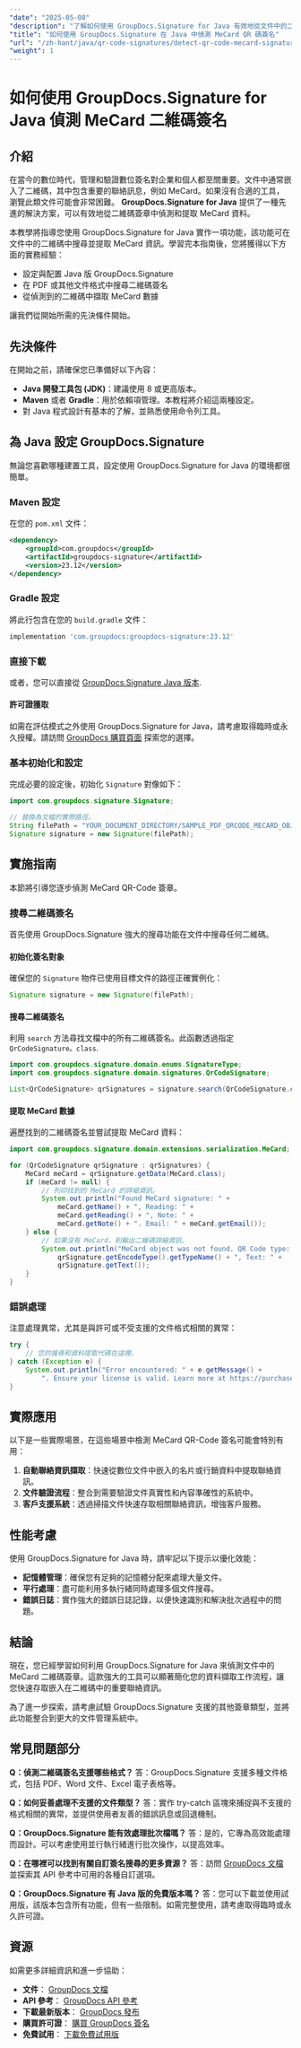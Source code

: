 ```yaml
---
"date": "2025-05-08"
"description": "了解如何使用 GroupDocs.Signature for Java 有效地從文件中的二維碼中偵測和提取 MeCard 資訊。簡化您的數位簽章驗證流程。"
"title": "如何使用 GroupDocs.Signature 在 Java 中偵測 MeCard QR 碼簽名"
"url": "/zh-hant/java/qr-code-signatures/detect-qr-code-mecard-signatures-groupdocs-java/"
"weight": 1
---
```


# 如何使用 GroupDocs.Signature for Java 偵測 MeCard 二維碼簽名

## 介紹

在當今的數位時代，管理和驗證數位簽名對企業和個人都至關重要。文件中通常嵌入了二維碼，其中包含重要的聯絡訊息，例如 MeCard。如果沒有合適的工具，瀏覽此類文件可能會非常困難。 **GroupDocs.Signature for Java** 提供了一種先進的解決方案，可以有效地從二維碼簽章中偵測和提取 MeCard 資料。

本教學將指導您使用 GroupDocs.Signature for Java 實作一項功能，該功能可在文件中的二維碼中搜尋並提取 MeCard 資訊。學習完本指南後，您將獲得以下方面的實務經驗：
- 設定與配置 Java 版 GroupDocs.Signature
- 在 PDF 或其他文件格式中搜尋二維碼簽名
- 從偵測到的二維碼中擷取 MeCard 數據

讓我們從開始所需的先決條件開始。

## 先決條件

在開始之前，請確保您已準備好以下內容：
- **Java 開發工具包 (JDK)**：建議使用 8 或更高版本。
- **Maven** 或者 **Gradle**：用於依賴項管理。本教程將介紹這兩種設定。
- 對 Java 程式設計有基本的了解，並熟悉使用命令列工具。

## 為 Java 設定 GroupDocs.Signature

無論您喜歡哪種建置工具，設定使用 GroupDocs.Signature for Java 的環境都很簡單。

### Maven 設定

在您的 `pom.xml` 文件：

```xml
<dependency>
    <groupId>com.groupdocs</groupId>
    <artifactId>groupdocs-signature</artifactId>
    <version>23.12</version>
</dependency>
```

### Gradle 設定

將此行包含在您的 `build.gradle` 文件：

```gradle
implementation 'com.groupdocs:groupdocs-signature:23.12'
```

### 直接下載

或者，您可以直接從 [GroupDocs.Signature Java 版本](https://releases。groupdocs.com/signature/java/).

#### 許可證獲取

如需在評估模式之外使用 GroupDocs.Signature for Java，請考慮取得臨時或永久授權。請訪問 [GroupDocs 購買頁面](https://purchase.groupdocs.com/faqs/licensing) 探索您的選擇。

### 基本初始化和設定

完成必要的設定後，初始化 `Signature` 對像如下：

```java
import com.groupdocs.signature.Signature;

// 替換為文檔的實際路徑。
String filePath = "YOUR_DOCUMENT_DIRECTORY/SAMPLE_PDF_QRCODE_MECARD_OBJECT";
Signature signature = new Signature(filePath);
```

## 實施指南

本節將引導您逐步偵測 MeCard QR-Code 簽章。

### 搜尋二維碼簽名

首先使用 GroupDocs.Signature 強大的搜尋功能在文件中搜尋任何二維碼。

#### 初始化簽名對象

確保您的 `Signature` 物件已使用目標文件的路徑正確實例化：

```java
Signature signature = new Signature(filePath);
```

#### 搜尋二維碼簽名

利用 `search` 方法尋找文檔中的所有二維碼簽名。此函數透過指定 `QrCodeSignature。class`.

```java
import com.groupdocs.signature.domain.enums.SignatureType;
import com.groupdocs.signature.domain.signatures.QrCodeSignature;

List<QrCodeSignature> qrSignatures = signature.search(QrCodeSignature.class, SignatureType.QrCode);
```

#### 提取 MeCard 數據

遍歷找到的二維碼簽名並嘗試提取 MeCard 資料：

```java
import com.groupdocs.signature.domain.extensions.serialization.MeCard;

for (QrCodeSignature qrSignature : qrSignatures) {
    MeCard meCard = qrSignature.getData(MeCard.class);
    if (meCard != null) {
        // 列印找到的 MeCard 的詳細資訊。
        System.out.println("Found MeCard signature: " +
            meCard.getName() + ", Reading: " + 
            meCard.getReading() + ", Note: " + 
            meCard.getNote() + ". Email: " + meCard.getEmail());
    } else {
        // 如果沒有 MeCard，則輸出二維碼詳細資訊。
        System.out.println("MeCard object was not found. QR Code type: " +
            qrSignature.getEncodeType().getTypeName() + ", Text: " +
            qrSignature.getText());
    }
}
```

### 錯誤處理

注意處理異常，尤其是與許可或不受支援的文件格式相關的異常：

```java
try {
    // 您的搜尋和資料提取代碼在這裡。
} catch (Exception e) {
    System.out.println("Error encountered: " + e.getMessage() +
        ". Ensure your license is valid. Learn more at https://purchase.groupdocs.com/faqs/licensing。 ");
}
```

## 實際應用

以下是一些實際場景，在這些場景中檢測 MeCard QR-Code 簽名可能會特別有用：
1. **自動聯絡資訊擷取**：快速從數位文件中嵌入的名片或行銷資料中提取聯絡資訊。
2. **文件驗證流程**：整合到需要驗證文件真實性和內容準確性的系統中。
3. **客戶支援系統**：透過掃描文件快速存取相關聯絡資訊，增強客戶服務。

## 性能考慮

使用 GroupDocs.Signature for Java 時，請牢記以下提示以優化效能：
- **記憶體管理**：確保您有足夠的記憶體分配來處理大量文件。
- **平行處理**：盡可能利用多執行緒同時處理多個文件搜尋。
- **錯誤日誌**：實作強大的錯誤日誌記錄，以便快速識別和解決批次過程中的問題。

## 結論

現在，您已經學習如何利用 GroupDocs.Signature for Java 來偵測文件中的 MeCard 二維碼簽章。這款強大的工具可以顯著簡化您的資料擷取工作流程，讓您快速存取嵌入在二維碼中的重要聯絡資訊。

為了進一步探索，請考慮試驗 GroupDocs.Signature 支援的其他簽章類型，並將此功能整合到更大的文件管理系統中。

## 常見問題部分

**Q：偵測二維碼簽名支援哪些格式？**
答：GroupDocs.Signature 支援多種文件格式，包括 PDF、Word 文件、Excel 電子表格等。

**Q：如何妥善處理不支援的文件類型？**
答：實作 try-catch 區塊來捕捉與不支援的格式相關的異常，並提供使用者友善的錯誤訊息或回退機制。

**Q：GroupDocs.Signature 能有效處理批次檔嗎？**
答：是的，它專為高效能處理而設計。可以考慮使用並行執行緒進行批次操作，以提高效率。

**Q：在哪裡可以找到有關自訂簽名搜尋的更多資源？**
答：訪問 [GroupDocs 文檔](https://docs.groupdocs.com/signature/java/) 並探索其 API 參考中可用的各種自訂選項。

**Q：GroupDocs.Signature 有 Java 版的免費版本嗎？**
答：您可以下載並使用試用版，該版本包含所有功能，但有一些限制。如需完整使用，請考慮取得臨時或永久許可證。

## 資源

如需更多詳細資訊和進一步協助：
- **文件**： [GroupDocs 文檔](https://docs.groupdocs.com/signature/java/)
- **API 參考**： [GroupDocs API 參考](https://reference.groupdocs.com/signature/java/)
- **下載最新版本**： [GroupDocs 發布](https://releases.groupdocs.com/signature/java/)
- **購買許可證**： [購買 GroupDocs 簽名](https://purchase.groupdocs.com/buy)
- **免費試用**： [下載免費試用版](https://releases.groupdocs.com/signature/java/)